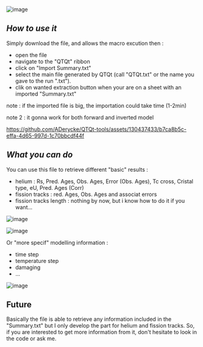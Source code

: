 ![image](https://github.com/ADerycke/QTQt-utility/assets/130437433/25b21fb8-06a4-47f8-b4e8-3e4b0a4d1d4e)
## *How to use it*

Simply download the file, and allows the macro excution then :
  - open the file
  - navigate to the "QTQt" ribbon
  - click on "Import Summary.txt"
  - select the main file generated by QTQt (call "QTQt.txt" or the name you gave to the run ".txt").
  - clik on wanted extraction button when your are on a sheet with an imported "Summary.txt" 

note : if the imported file is big, the importation could take time (1-2min)

note 2 : it gonna work for both forward and inverted model

https://github.com/ADerycke/QTQt-tools/assets/130437433/b7ca8b5c-effa-4d65-997d-1c70bbcdf44f

## *What you can do*

You can use this file to retrieve different "basic" results :
  - helium : Rs, Pred. Ages, Obs. Ages, Error (Obs. Ages), Tc cross, Cristal type, eU, Pred. Ages (Corr)
  - fission tracks : red. Ages, Obs. Ages and associat errors
  - fission tracks length : nothing by now, but i know how to do it if you want...

![image](https://github.com/ADerycke/QTQt-utility/assets/130437433/b96e3add-e28e-4773-be37-7ecfa26535fe)

![image](https://github.com/ADerycke/QTQt-utility/assets/130437433/d9b04fdf-b5b9-439e-bfc1-9dcdb9f3f36b)

Or "more specif" modelling information :
  - time step
  - temperature step
  - damaging
  - ...

![image](https://github.com/ADerycke/QTQt-utility/assets/130437433/c8812eaf-fc9b-4d8b-ac9e-5733f75cda4c)

## Future

Basically the file is able to retrieve any information included in the "Summary.txt" but I only develop the part for helium and fission tracks. So, if you are interested to get more information from it, don't hesitate to look in the code or ask me.
